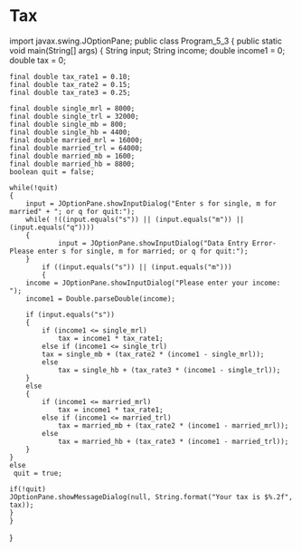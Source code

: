 # Tax
import javax.swing.JOptionPane;
public class Program_5_3
{
	public static void main(String[] args)
	{
		String input;
		String income;
		double income1 = 0;
		double tax = 0;
		
	final double tax_rate1 = 0.10;
	final double tax_rate2 = 0.15;
	final double tax_rate3 = 0.25;
	
	final double single_mrl = 8000;
	final double single_trl = 32000;
	final double single_mb = 800;
	final double single_hb = 4400;
	final double married_mrl = 16000;
	final double married_trl = 64000;
	final double married_mb = 1600;
	final double married_hb = 8800;
	boolean quit = false;

	while(!quit)
	{ 
		input = JOptionPane.showInputDialog("Enter s for single, m for married" + "; or q for quit:");
		while( !((input.equals("s")) || (input.equals("m")) || (input.equals("q"))))
		{
				input = JOptionPane.showInputDialog("Data Entry Error-Please enter s for single, m for married; or q for quit:");
		}
			if ((input.equals("s")) || (input.equals("m")))	
			{
		income = JOptionPane.showInputDialog("Please enter your income: ");
		income1 = Double.parseDouble(income);
		
		if (input.equals("s"))
		{
			if (income1 <= single_mrl)
				tax = income1 * tax_rate1;
			else if (income1 <= single_trl)
			tax = single_mb + (tax_rate2 * (income1 - single_mrl));
			else
				tax = single_hb + (tax_rate3 * (income1 - single_trl));
		}
		else
		{
			if (income1 <= married_mrl)
				tax = income1 * tax_rate1;
			else if (income1 <= married_trl)
				tax = married_mb + (tax_rate2 * (income1 - married_mrl));
			else 
				tax = married_hb + (tax_rate3 * (income1 - married_trl));
		}
	}
	else
	 quit = true;
	
	if(!quit)
	JOptionPane.showMessageDialog(null, String.format("Your tax is $%.2f",  tax));
	}
	}
}
	
